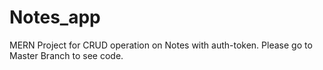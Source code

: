 # Notes_app
MERN Project for CRUD operation on Notes with auth-token.
Please go to Master Branch to see code.
